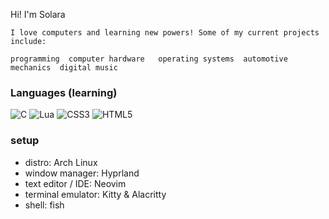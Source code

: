 Hi! I'm Solara

```
I love computers and learning new powers! Some of my current projects include:
```

```
programming  computer hardware   operating systems  automotive mechanics  digital music
```

### Languages (learning)
![C](https://img.shields.io/badge/c-%2300599C.svg?style=for-the-badge&logo=c&logoColor=white)
![Lua](https://img.shields.io/badge/lua-%232C2D72.svg?style=for-the-badge&logo=lua&logoColor=white)
![CSS3](https://img.shields.io/badge/css3-%231572B6.svg?style=for-the-badge&logo=css3&logoColor=white)
![HTML5](https://img.shields.io/badge/html5-%23013243.svg?style=for-the-badge&logo=html5&logoColor=white)
### setup
-  distro:  Arch Linux 
- window manager:  Hyprland 
- text editor / IDE:  Neovim 
- terminal emulator:  Kitty & Alacritty
- shell:  fish


